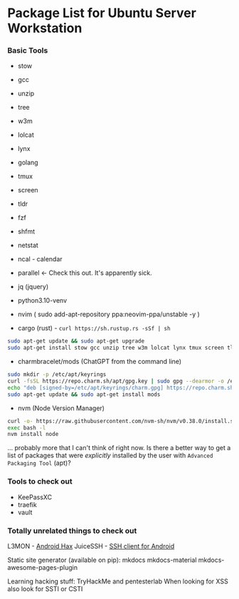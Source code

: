 # Package List for Ubuntu Server Workstation

### Basic Tools
* stow
* gcc
* unzip
* tree
* w3m
* lolcat
* lynx
* golang
* tmux
* screen
* tldr
* fzf
* shfmt
* netstat
* ncal - calendar
* parallel <- Check this out. It's apparently sick.

* jq (jquery)
* python3.10-venv
* nvim ( sudo add-apt-repository ppa:neovim-ppa/unstable -y )
* cargo (rust) - `curl https://sh.rustup.rs -sSf | sh`

```bash
sudo apt-get update && sudo apt-get upgrade
sudo apt-get install stow gcc unzip tree w3m lolcat lynx tmux screen tldr fzf shfmt ncal nodejs npm python3.10-venv -y
```

* charmbracelet/mods (ChatGPT from the command line)
```bash
sudo mkdir -p /etc/apt/keyrings
curl -fsSL https://repo.charm.sh/apt/gpg.key | sudo gpg --dearmor -o /etc/apt/keyrings/charm.gpg
echo "deb [signed-by=/etc/apt/keyrings/charm.gpg] https://repo.charm.sh/apt/ * *" | sudo tee /etc/apt/sources.list.d/charm.list
sudo apt-get update && sudo apt-get install mods
```

* nvm (Node Version Manager)
```bash
curl -o- https://raw.githubusercontent.com/nvm-sh/nvm/v0.38.0/install.sh | bash )
exec bash -l
nvm install node
```

... probably more that I can't think of right now. Is there a better way to get a list of packages
that were *explicitly* installed by the user with `Advanced Packaging Tool` (apt)?

### Tools to check out
* KeePassXC
* traefik
* vault

### Totally unrelated things to check out
L3MON - [Android Hax](https://www.golinuxcloud.com/l3mon-hack-android-mobile-remotely/)
JuiceSSH - [SSH client for Android](https://juicessh.com/)


Static site generator (available on pip):
mkdocs 
mkdocs-material
mkdocs-awesome-pages-plugin

Learning hacking stuff:
TryHackMe and pentesterlab
When looking for XSS also look for SSTI or CSTI

